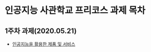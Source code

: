 # 인공지능 사관학교 프리코스 과제 목차

## 1주차 과제(2020.05.21)
 * [인공지능을 활용한 제품 및 서비스](https://github.com/yunminhui*AI/blob/master/%EC%9D%B8%EA%B3%B5%EC%A7%80%EB%8A%A5%EC%9D%84%20%ED%99%9C%EC%9A%A9%ED%95%9C%20%EC%A0%9C%ED%92%88%20%EB%B0%8F%20%EC%84%9C%EB%B9%84%EC%8A%A4.ipynb)
